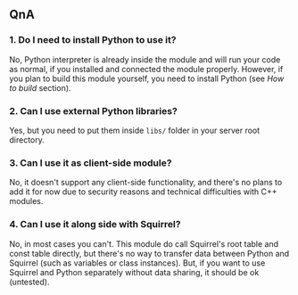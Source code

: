 ## QnA
### 1. Do I need to install Python to use it?
No, Python interpreter is already inside the module and will run your code as normal, if you installed and connected the module properly.
However, if you plan to build this module yourself, you need to install Python (see *How to build* section).

### 2. Can I use external Python libraries?
Yes, but you need to put them inside ``libs/`` folder in your server root directory.

### 3. Can I use it as client-side module?
No, it doesn't support any client-side functionality, and there's no plans to add it for now due to security reasons and technical difficulties with C++ modules.

### 4. Can I use it along side with Squirrel?
No, in most cases you can't. This module do call Squirrel's root table and const table directly, but there's no way to transfer data between Python and Squirrel (such as variables or class instances). 
But, if you want to use Squirrel and Python separately without data sharing, it should be ok (untested).